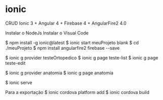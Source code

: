 # ionic
CRUD Ionic 3 + Angular 4 + Firebase 4 + AngularFire2 4.0

Instalar o NodeJs
Instalar o Visual Code

$ npm install -g ionic@latest
$ ionic start meuProjeto blank
$ cd ./meuProjeto
$ npm install angularfire2 firebase --save

$ ionic g provider testeOrtopedico
$ ionic g page teste-list
$ ionic g page teste-edit

$ ionic g provider anatomia
$ ionic g page anatomia

$ ionic serve

Para a exportação
$ ionic cordova platform add <platform>
$ ionic cordova build <platform>